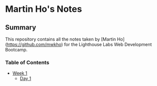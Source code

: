 # Martin Ho's Notes

## Summary
This  repository contains all the notes taken by [Martin Ho] (https://github.com/mwkho) for the Lighthouse Labs Web Development Bootcamp.

### Table of Contents
* [Week 1](Week_1)
  * [Day 1](Week1/Day_1)